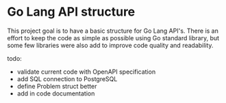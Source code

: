 # Go Lang API structure

This project goal is to have a basic structure for Go Lang API's. There is an
effort to keep the code as simple as possible using Go standard library, but some
few libraries were also add to improve code quality and readability.

todo:

- validate current code with OpenAPI specification
- add SQL connection to PostgreSQL
- define Problem struct better
- add in code documentation
